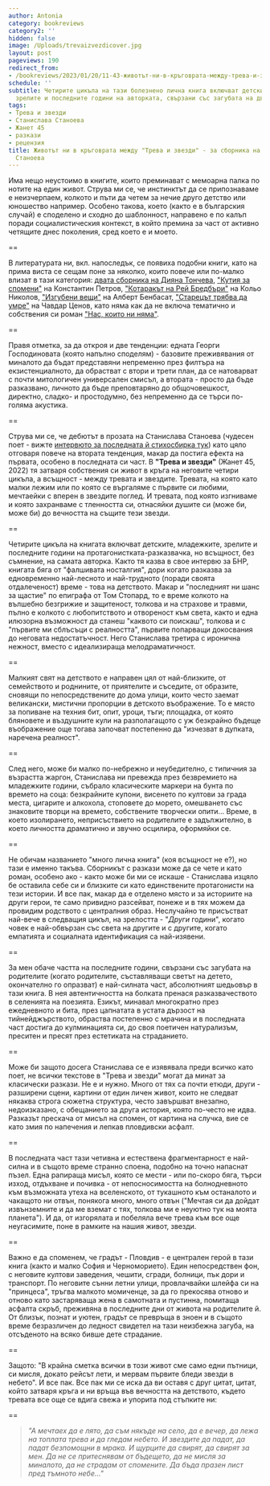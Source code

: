 ```yaml
---
author: Antonia
category: bookreviews
category2: ''
hidden: false
image: /Uploads/trevaizvezdicover.jpg
layout: post
pageviews: 190
redirect_from:
- /bookreviews/2023/01/20/11-43-животът-ни-в-кръговрата-между-трева-и-звезди-за-сборника-на-станислава-станоева
schedule: ''
subtitle: Четирите цикъла на тази болезнено лична книга включват детските, младежките,
  зрелите и последните години на авторката, свързани със загубата на двамата родители
tags:
- Трева и звезди
- Станислава Станоева
- Жанет 45
- разкази
- рецензия
title: Животът ни в кръговрата между "Трева и звезди" - за сборника на Станислава
  Станоева
---
```


Има нещо неустоимо в книгите, които преминават с мемоарна палка по нотите на един живот. Струва ми се, че инстинктът да се припознаваме е неизчерпаем, колкото и пъти да четем за нечие друго детство или юношество например. Особено такова, което (както е в българския случай) е споделено и сходно до шаблонност, направено е по калъп поради социалистическия контекст, в който премина за част от активно четящите днес поколения, сред което е и моето. 

\==

В литературата ни, вкл. напоследък, се появиха подобни книги, като на прима виста се сещам поне за няколко, които повече или по-малко влизат в тази категория: [двата сборника на Дияна Тончева](https://literaturnirazgovori.com/bookreviews/2021/12/29/14-10-%D0%BA%D0%B0%D1%8F-%D0%B8-%D0%B8%D0%BC%D0%B0-%D0%BE%D1%89%D0%B5-%D0%B2%D1%80%D0%B5%D0%BC%D0%B5-%D1%80%D0%B0%D0%B7%D0%BA%D0%B0%D0%B7%D0%B8%D1%82%D0%B5-%D0%BD%D0%B0-%D0%B4%D0%B8%D1%8F%D0%BD%D0%B0-%D1%82%D0%BE%D0%BD%D1%87%D0%B5%D0%B2%D0%B0-%D0%B7%D0%B0-%D1%82%D0%BB%D0%B5%D0%BD%D0%BD%D0%BE%D1%81%D1%82%D1%82%D0%B0-%D0%B8-%D0%BC%D0%B0%D0%B9%D1%87%D0%B8%D0%BD%D1%81%D1%82%D0%B2%D0%BE%D1%82%D0%BE.html), ["Кутия за спомени"](https://literaturnirazgovori.com/bookreviews/2021/07/20/11-56-%D0%BA%D1%83%D1%82%D0%B8%D1%8F-%D0%B7%D0%B0-%D1%81%D0%BF%D0%BE%D0%BC%D0%B5%D0%BD%D0%B8-%D1%81%D1%8A%D1%81-%D1%81%D1%8A%D0%B1%D1%80%D0%B0%D0%BD%D0%BE%D1%82%D0%BE-%D0%BE%D1%82-%D0%BA%D0%BE%D0%BD%D1%81%D1%82%D0%B0%D0%BD%D0%B8%D0%BD-%D0%BF%D0%B5%D1%82%D1%80%D0%BE%D0%B2.html) на Константин Петров, ["Котаракът на Рей Бредбъри"](https://literaturnirazgovori.com/bookreviews/2021/03/22/11-22-%D0%BA%D0%BE%D0%BB%D1%8C%D0%BE-%D0%BD%D0%B8%D0%BA%D0%BE%D0%BB%D0%BE%D0%B2-%D0%B8-%D0%B2%D1%81%D0%B5%D0%BE%D0%BF%D1%80%D0%BE%D1%89%D0%B0%D0%B2%D0%B0%D1%89%D0%BE%D1%82%D0%BE-%D1%87%D1%83%D0%B2%D1%81%D1%82%D0%B2%D0%BE-%D0%BA%D1%8A%D0%BC-%D0%B6%D0%B8%D0%B2%D0%BE%D1%82%D0%B0-%D0%B2-%D0%BF%D0%BE%D1%81%D0%BB%D0%B5%D0%B4%D0%BD%D0%B0%D1%82%D0%B0-%D0%BC%D1%83-%D0%BA%D0%BD%D0%B8%D0%B3%D0%B0.html) на Кольо Николов, ["Изгубени вещи"](https://literaturnirazgovori.com/bookreviews/2020/07/09/10-43-%D0%B2%D0%B5%D1%85%D1%82%D0%BE%D1%88%D0%B0%D1%80%D1%8F%D1%82-%D0%BD%D0%B0-%D1%81%D0%BF%D0%BE%D0%BC%D0%B5%D0%BD%D0%B8-%D0%B0%D0%BB%D0%B1%D0%B5%D1%80%D1%82-%D0%B1%D0%B5%D0%BD%D0%B1%D0%B0%D1%81%D0%B0%D1%82-%D0%BD%D0%B8-%D0%B2%D1%80%D1%8A%D1%89%D0%B0-%D0%B2-%D0%BC%D0%B8%D0%BD%D0%B0%D0%BB%D0%BE%D1%82%D0%BE-%D1%81-%D0%B8%D0%B7%D0%B3%D1%83%D0%B1%D0%B5%D0%BD%D0%B8-%D0%B2%D0%B5%D1%89%D0%B8.html) на Алберт Бенбасат, ["Старецът трябва да умре"](https://literaturnirazgovori.com/bookreviews/2022/11/16/08-00-%D0%B4%D0%B0-%D1%83%D0%BC%D1%80%D0%B5-%D0%BB%D0%B8-%D1%81%D1%82%D0%B0%D1%80%D0%B5%D1%86%D1%8A%D1%82-%D0%B8%D0%BB%D0%B8-%D0%BD%D0%B5-%D0%B8%D0%BB%D0%B8-%D1%87%D0%B0%D0%B2%D0%B4%D0%B0%D1%80-%D1%86%D0%B5%D0%BD%D0%BE%D0%B2-%D0%BF%D0%BE-%D1%88%D0%B5%D0%BA%D1%81%D0%BF%D0%B8%D1%80.html) на Чавдар Ценов, като няма как да не включа тематично и собствения си роман ["Нас, които ни няма"](https://literaturnirazgovori.com/newbooks/2021/06/02/09-58-%D0%BD%D0%B0%D1%81-%D0%BA%D0%BE%D0%B8%D1%82%D0%BE-%D0%BD%D0%B8-%D0%BD%D1%8F%D0%BC%D0%B0-%D0%BD%D0%BE%D0%B2%D0%B8%D1%8F%D1%82-%D1%80%D0%BE%D0%BC%D0%B0%D0%BD-%D0%BD%D0%B0-%D0%B0%D0%BD%D1%82%D0%BE%D0%BD%D0%B8%D1%8F-%D0%B0%D0%BF%D0%BE%D1%81%D1%82%D0%BE%D0%BB%D0%BE%D0%B2%D0%B0.html).

\==

Правя отметка, за да откроя и две тенденции: едната Георги Господиновата (която напълно споделям) - базовите преживявания от миналото да бъдат представяни непременно през филтъра на екзистенциалното, да обрастват с втори и трети план, да се натоварват с почти митологичен универсален смисъл, а втората -  просто да бъде разказвано, личното да бъде преповтаряно до общочовешкост, директно, сладко- и простодумно, без непременно да се търси по-голяма акустика.

\==

Струва ми се, че дебютът в прозата на Станислава Станоева (чудесен поет - вижте [интервюто за последната й стихосбирка тук](https://literaturnirazgovori.com/interviews/2020/10/27/10-02-%D1%81%D1%82%D0%B0%D0%BD%D0%B8%D1%81%D0%BB%D0%B0%D0%B2%D0%B0-%D1%81%D1%82%D0%B0%D0%BD%D0%BE%D0%B5%D0%B2%D0%B0-%D0%B8%D1%81%D0%BA%D0%B0-%D0%BC%D0%B8-%D1%81%D0%B5-%D0%B4%D0%B0-%D0%BF%D0%B0%D0%B7%D1%8F-%D0%B4%D1%83%D0%BC%D0%B8%D1%82%D0%B5-%D0%B7%D0%B0-%D0%BC%D0%BE%D0%BC%D0%B5%D0%BD%D1%82%D0%B8%D1%82%D0%B5-%D0%B2-%D0%BA%D0%BE%D0%B8%D1%82%D0%BE-%D0%B1%D0%B8%D1%85%D0%B0-%D1%83%D1%82%D0%B5%D1%88%D0%B8%D0%BB%D0%B8-%D0%B8%D0%BB%D0%B8-%D1%81%D0%BF%D0%B0%D1%81%D0%B8%D0%BB%D0%B8-%D0%BD%D1%8F%D0%BA%D0%BE%D0%B3%D0%BE.html)) като цяло отговаря повече на втората тенденция, макар да постига ефекта на първата, особено в последната си част. В **"Трева и звезди"** (Жанет 45, 2022) тя затваря собствения си живот в кръга на неговите четири цикъла, a всъщност - между тревата и звездите. Тревата, на която като малки лежим или по която се въргаляме с първите си любими, мечтаейки с вперен в звездите поглед. И тревата, под която изгниваме и която захранваме с тленността си, отнасяйки душите си (може би, може би) до вечността на същите тези звезди.

\==

Четирите цикъла на книгата включват детските, младежките, зрелите и последните години на протагонистката-разказвачка, но всъщност, без съмнение, на самата авторка. Както тя казва в свое интервю за БНР, книгата бяга от "фалшивата носталгия", дори когато разказва за едновременно най-лесното и най-трудното (поради своята отдалеченост) време - това на детството. Макар и "последният ни шанс за щастие" по епиграфа от Том Стопард, то е време колкото на вълшебно безгрижие и защитеност, толкова и на страхове и травми, пълно е колкото с любопитството и отвореност към света, както и една илюзорна възможност да станеш "каквото си поискаш", толкова и с "първите ми сблъсъци с реалността", първите попарващи докосвания до неговата недостатъчност. Него Станислава третира с иронична нежност, вместо с идеализираща мелодраматичност.

\==

Малкият свят на детството е направен цял от най-близките, от семейството и роднините, от приятелите и съседите, от образите, сновящи по непосредствените до дома улици, които често заемат великански, мистични пропорции в детското въображение. То е място за попиване на техния бит, опит, уроци, тъги; площадка, от която бляновете и въздушните кули на разполагащото с уж безкрайно бъдеще въображение още тогава започват постепенно да "изчезват в дупката, наречена реалност". 

\==

След него, може би малко по-небрежно и неубедително, с типичния за възрастта жаргон, Станислава ни превежда през безвремието на младежките години, събрало класическите маркери на бунта по времето на соца: безкрайните купони, висенето по култови за града места, цигарите и алкохола, стоповете до морето, омешването със знаковите творци на времето, собствените творчески опити... Време, в което изолирането, неприсъствието на родителите е задължително, в което личността драматично и звучно осцилира, оформяйки се.

\==

Не обичам названието "много лична книга" (коя всъщност не е?), но тази е именно такъва. Сборникът с разкази може да се чете и като роман, особено ако - както може би ми се искаше - Станислава изцяло бе оставила себе си и близките си като единствените протагонисти на тези истории. И все пак, макар да е отделено място и за историите на други герои, те само привидно разсейват, понеже и в тях можем да провидим родството с централния образ. Неслучайно те присъстват най-вече в следващия цикъл, на зрелостта - "*Други* години", когато човек е най-обвързан със света на другите и с другите, когато емпатията и социалната идентификация са най-изявени.

\==

За мен обаче частта на последните години, свързани със загубата на родителите (когато родителите, съставляващи светът на детето, окончателно го опразват) е най-силната част, абсолютният шедьовър в тази книга. В нея автентичността на болката пренася разказвачеството в селенията на поезията. Езикът, минавал многократно през ежедневното и бита, през цапнатата в устата дързост на тийнейджърството, обраства постепенно с мрачина и в последната част достига до кулминацията си, до своя поетичен натурализъм, преситен и пресят през естетиката на страданието.    

\==

Може би защото досега Станислава се е изявявала преди всичко като поет, не всички текстове в "Трева и звезди" могат да минат за класически разкази. Не е и нужно. Много от тях са почти етюди, други - разширени сцени, картини от един личен живот, които не следват някаква строга сюжетна структура, често завършват внезапно, недоизказано, с обещанието за друга история, която по-често не идва. Разказът прескача от мисъл на спомен, от картина на случка, вие се като змия по напечения и лепкав пловдивски асфалт. 

\==

В последната част тази четивна и естествена фрагментарност е най-силна и в същото време странно споена, подобно на точно напаснат пъзел. Една рапираща мисъл, която се мести - или по-скоро бяга, търси изход, отдъхване и почивка - от непосносимостта на болнодневното към възможната утеха на вселенското, от тукашното към останалото и чакащото ни отвън, понякога много, много отвън ("Мечтая си да дойдат извънземните и да ме вземат с тях, толкова ми е неуютно тук на моята планета"). И да, от изгорялата и побеляла вече трева към все още неугасимите, поне в рамките на нашия живот, звезди.

\==

Важно е да споменем, че градът - Пловдив - е централен герой в тази книга (както и малко София и Черноморието). Един непосредствен фон, с неговите култови заведения, чешити, сгради, болници, пък дори и транспорт. По неговите сънни летни улици, провлачвайки шлейфа си на "принцеса", тръгва малкото момиченце, за да го прекосява отново и отново като застаряваща жена в самотната и пустинна, помитаща асфалта скръб, преживяна в последните дни от живота на родителите й. От близък, познат и уютен, градът се превръща в зноен и в същото време безразличен до ледност свидетел на тази неизбежна загуба, на отсъденото на всяко бивше дете страдание. 

\==

Защото: "В крайна сметка всички в този живот сме само едни пътници, си мисля, докато рейсът лети, и мервам първите бледи звезди в небето". И все пак. Все пак ми се иска да ви оставя с друг цитат, цитат, който затваря кръга и ни връща във вечността на детството,  където тревата все още се вдига свежа и упорита под стъпките ни:

\==

> *"А мечтаех да е лято, да съм някъде на село, да е вечер, да лежа на топлата трева и да гледам небето. И звездите да падат, да падат безпомощни в мрака. И щурците да свирят, да свирят за мен. Да не се притеснявам от бъдещето, да не мисля за миналото, да не страдам от спомените. Да бъда празен лист пред тъмното небе…"*